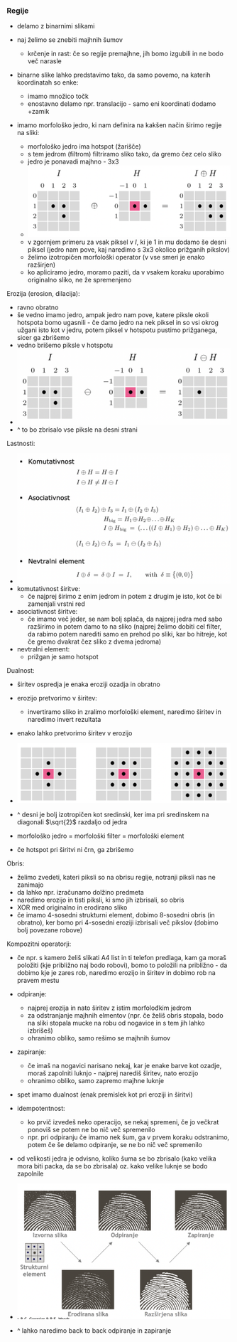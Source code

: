 ### Regije
- delamo z binarnimi slikami
- naj želimo se znebiti majhnih šumov
	- krčenje in rast: če so regije premajhne, jih bomo izgubili in ne bodo več narasle
- binarne slike lahko predstavimo tako, da samo povemo, na katerih koordinatah so enke:
	- imamo množico točk
	- enostavno delamo npr. translacijo - samo eni koordinati dodamo +zamik

- imamo morfološko jedro, ki nam definira na kakšen način širimo regije na sliki:
	- morfološko jedro ima hotspot (žarišče)
	- s tem jedrom (filtrom) filtriramo sliko tako, da gremo čez celo sliko
	- jedro je ponavadi majhno - 3x3
	- ![500](../../Images4/Pasted%20image%2020251017084959.png)
	- v zgornjem primeru za vsak piksel v $I$, ki je 1 in mu dodamo še desni piksel (jedro nam pove, kaj naredimo s 3x3 okolico prižganih pikslov)
	- želimo izotropičen morfološki operator (v vse smeri je enako razširjen)
	- ko apliciramo jedro, moramo paziti, da v vsakem koraku uporabimo originalno sliko, ne že spremenjeno

Erozija (erosion, dilacija):
- ravno obratno
- še vedno imamo jedro, ampak jedro nam pove, katere piksle okoli hotspota bomo ugasnili - če damo jedro na nek piksel in so vsi okrog užgani isto kot v jedru, potem piksel v hotspotu pustimo prižganega, sicer ga zbrišemo
- vedno brišemo piksle v hotspotu
- ![500](../../Images4/Pasted%20image%2020251017090242.png)
- ^ to bo zbrisalo vse piksle na desni strani

Lastnosti:
- ![500](../../Images4/Pasted%20image%2020251017090611.png)
- komutativnost širitve:
	- če najprej širimo z enim jedrom in potem z drugim je isto, kot če bi zamenjali vrstni red
- asociativnost širitve:
	- če imamo več jeder, se nam bolj splača, da najprej jedra med sabo razširimo in potem damo to na sliko (najprej želimo dobiti cel filter, da rabimo potem narediti samo en prehod po sliki, kar bo hitreje, kot če gremo dvakrat čez sliko z dvema jedroma)
- nevtralni element:
	- prižgan je samo hotspot

Dualnost:
- širitev ospredja je enaka eroziji ozadja in obratno
- erozijo pretvorimo v širitev:
	- invertiramo sliko in zralimo morfološki element, naredimo širitev in naredimo invert rezultata
- enako lahko pretvorimo širitev v erozijo


- ![400](../../Images4/Pasted%20image%2020251017091253.png)
- ^ desni je bolj izotropičen kot sredinski, ker ima pri sredinskem na diagonali $\sqrt{2}$ razdaljo od jedra

- morfološko jedro = morfološki filter = morfološki element
- če hotspot pri širitvi ni črn, ga zbrišemo

Obris:
- želimo zvedeti, kateri piksli so na obrisu regije, notranji piksli nas ne zanimajo
- da lahko npr. izračunamo dolžino predmeta
- naredimo erozijo in tisti piksli, ki smo jih izbrisali, so obris
- XOR med originalno in erodirano sliko
- če imamo 4-sosedni strukturni element, dobimo 8-sosedni obris (in obratno), ker bomo pri 4-sosedni eroziji izbrisali več pikslov (dobimo bolj povezane robove)

Kompozitni operatorji:
- če npr. s kamero želiš slikati A4 list in ti telefon predlaga, kam ga moraš položiti (kje približno naj bodo robovi), bomo to položili na približno - da dobimo kje je zares rob, naredimo erozijo in širitev in dobimo rob na pravem mestu
- odpiranje:
	- najprej erozija in nato širitev z istim morfolođkim jedrom
	- za odstranjanje majhnih elmentov (npr. če želiš obris stopala, bodo na sliki stopala mucke na robu od nogavice in s tem jih lahko izbrišeš)
	- ohranimo obliko, samo rešimo se majhnih šumov
- zapiranje:
	- če imaš na nogavici narisano nekaj, kar je enake barve kot ozadje, moraš zapolniti luknjo - najprej narediš širitev, nato erozijo
	- ohranimo obliko, samo zapremo majhne luknje
- spet imamo dualnost (enak premislek kot pri eroziji in širitvi)
- idempotentnost:
	- ko prvič izvedeš neko operacijo, se nekaj spremeni, če jo večkrat ponoviš se potem ne bo nič več spremenilo
	- npr. pri odpiranju če imamo nek šum, ga v prvem koraku odstranimo, potem če še delamo odpiranje, se ne bo nič več spremenilo
- od velikosti jedra je odvisno, koliko šuma se bo zbrisalo (kako velika mora biti packa, da se bo zbrisala) oz. kako velike luknje se bodo zapolnile

- ![500](../../Images4/Pasted%20image%2020251017094100.png)
- ^ lahko naredimo back to back odpiranje in zapiranje